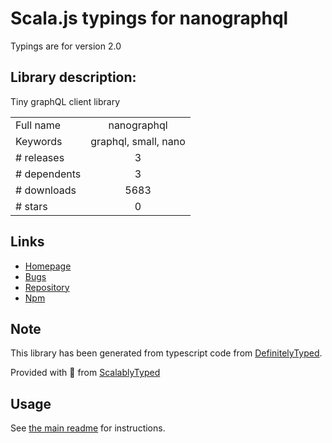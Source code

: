 
# Scala.js typings for nanographql

Typings are for version 2.0

## Library description:
Tiny graphQL client library

|                    |                 |
| ------------------ | :-------------: |
| Full name          | nanographql |
| Keywords           | graphql, small, nano |
| # releases         | 3 |
| # dependents       | 3 |
| # downloads        | 5683 |
| # stars            | 0 |

## Links
- [Homepage](https://github.com/yoshuawuyts/nanographql#readme)
- [Bugs](https://github.com/yoshuawuyts/nanographql/issues)
- [Repository](https://github.com/yoshuawuyts/nanographql)
- [Npm](https://www.npmjs.com/package/nanographql)
    


## Note
This library has been generated from typescript code from [DefinitelyTyped](https://definitelytyped.org).

Provided with :purple_heart: from [ScalablyTyped](https://github.com/oyvindberg/ScalablyTyped)

## Usage
See [the main readme](../../readme.md) for instructions.


